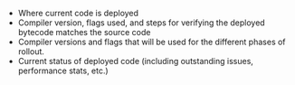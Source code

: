- Where current code is deployed
- Compiler version, flags used, and steps for verifying the deployed bytecode matches the source
  code
- Compiler versions and flags that will be used for the different phases of rollout.
- Current status of deployed code (including outstanding issues, performance stats, etc.)
